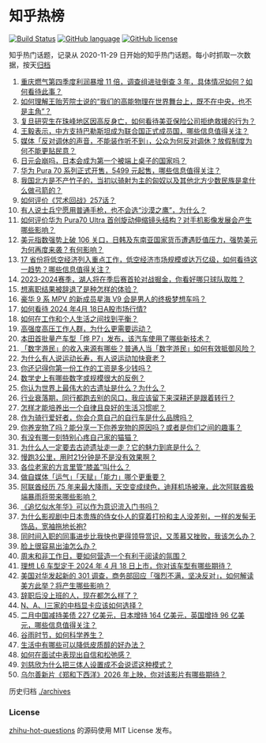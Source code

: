 # 知乎热榜
[![Build Status](https://github.com/ToWeLong/zhihu-hot-questions/workflows/CI/badge.svg)](https://github.com/ToWeLong/zhihu-hot-questions/actions)
[![GitHub language](https://img.shields.io/badge/language-golang-orange.svg)](https://golang.org/)
[![GitHub license](https://img.shields.io/github/license/ToWeLong/zhihu-hot-questions)](https://github.com/ToWeLong/zhihu-hot-questions/blob/main/LICENSE)

知乎热门话题，记录从 2020-11-29 日开始的知乎热门话题。每小时抓取一次数据，按天[归档](./archives)

<!-- BEGIN -->

1. [重庆燃气第四季度利润暴增 11 倍，调查组进驻倒查 3 年，具体情况如何？如何看待此事？](https://www.zhihu.com/question/653232599)
1. [如何理解王贻芳院士说的“我们的高能物理在世界舞台上，既不在中央，也不是主角”？](https://www.zhihu.com/question/653149320)
1. [复旦研究生在珠峰地区因高反身亡，如何看待美亚保险公司拒绝救援的行为？](https://www.zhihu.com/question/653211355)
1. [王毅表示，中方支持巴勒斯坦成为联合国正式成员国，哪些信息值得关注？](https://www.zhihu.com/question/653305027)
1. [媒体「反对调休的声音，不能装作听不到」，公众为何反对调休？放假制度为何不能更贴民意？](https://www.zhihu.com/question/653308216)
1. [日元会崩吗，日本会成为第一个被端上桌子的国家吗？](https://www.zhihu.com/question/653217663)
1. [华为 Pura 70 系列正式开售，5499 元起售，哪些信息值得关注？](https://www.zhihu.com/question/653303314)
1. [我国北方是不产竹子的，当初以骑射为主的匈奴以及其他北方少数民族是拿什么做弓箭的？](https://www.zhihu.com/question/653154535)
1. [如何评价《咒术回战》257话？](https://www.zhihu.com/question/653330183)
1. [有人说士兵宁愿用普通手枪，也不会选“沙漠之鹰”，为什么？](https://www.zhihu.com/question/653250320)
1. [如何评价华为 Pura70 Ultra 首创旋动伸缩镜头结构？对手机影像发展会产生哪些影响？](https://www.zhihu.com/question/653302112)
1. [美元指数强势上破 106 关口，日韩及东南亚国家货币遭遇贬值压力，强势美元为何再度来袭？有何影响？](https://www.zhihu.com/question/653299132)
1. [17 省份将低空经济列入重点工作，低空经济市场规模或达万亿级，如何看待这一趋势？哪些信息值得关注？](https://www.zhihu.com/question/653226523)
1. [2023-2024赛季，湖人将在季后赛首轮对战掘金，你看好哪只球队取胜？](https://www.zhihu.com/question/653214296)
1. [想离职结果被辞退了是种怎样的体验？](https://www.zhihu.com/question/652238223)
1. [豪华 9 系 MPV 的新成员星海 V9 会是男人的终极梦想车吗？](https://www.zhihu.com/question/653238221)
1. [如何看待 2024 年4月 18日A股市场行情?](https://www.zhihu.com/question/653300207)
1. [如何在工作和个人生活之间找到平衡？](https://www.zhihu.com/question/653326766)
1. [高强度高压工作人群，为什么更需要运动？](https://www.zhihu.com/question/653110890)
1. [本田首批量产车型「烨 P7」发布，该汽车使用了哪些新技术？](https://www.zhihu.com/question/653132978)
1. [「数字游民」的收入来源有哪些？普通人当「数字游民」如何有效抵御风险？](https://www.zhihu.com/question/653020050)
1. [为什么有人说运动长寿，有人说运动加快衰老？](https://www.zhihu.com/question/652611419)
1. [你还记得你第一份工作的工资是多少钱吗？](https://www.zhihu.com/question/652752395)
1. [数学史上有哪些数字或规模很大的反例？](https://www.zhihu.com/question/652395396)
1. [你认为世界上最伟大的古遗址是什么？为什么？](https://www.zhihu.com/question/650719750)
1. [行业衰落期，同行都跑去别的风口，我应该留下来深耕还是跟着转行？](https://www.zhihu.com/question/651136992)
1. [怎样才能培养出一个自律且良好的生活习惯呢？](https://www.zhihu.com/question/653099213)
1. [作为骑行爱好者，你会介意自己的自行车是什么品牌吗？](https://www.zhihu.com/question/652617984)
1. [你养宠物了吗？能分享一下你养宠物的原因吗？或者是你们之间的趣事？](https://www.zhihu.com/question/652526983)
1. [有没有哪一刻特别心疼自己家的猫猫？](https://www.zhihu.com/question/651118613)
1. [为什么人一定要去古迹遗址走一走？它的魅力到底是什么？](https://www.zhihu.com/question/650719770)
1. [慢跑3公里，用时21分钟是不是没有效果啊？](https://www.zhihu.com/question/650751484)
1. [各位老家的方言里管“膝盖”叫什么？](https://www.zhihu.com/question/648329838)
1. [做自媒体「运气」「天赋」「能力」哪个更重要？](https://www.zhihu.com/question/652075154)
1. [阿联酋经历 75 年来最大降雨，天空变成绿色，迪拜机场被淹，此次阿联酋极端暴雨将带来哪些影响？](https://www.zhihu.com/question/653240872)
1. [《追忆似水年华》可以作为意识流入门书吗？](https://www.zhihu.com/question/651239407)
1. [为什么影视剧中日本贵族的侍女仆人的穿着打扮和主人没差别，一样的发髻无饰品，宽袖拖地长袍?](https://www.zhihu.com/question/634793955)
1. [同时间入职的同事进步比我快也更得领导赏识，又羡慕又挫败，我该怎么办？](https://www.zhihu.com/question/652075606)
1. [脸上很容易出油怎么办？](https://www.zhihu.com/question/651442125)
1. [周末和非工作日，要如何营造一个有利于阅读的氛围？](https://www.zhihu.com/question/652524845)
1. [理想 L6 车型定于 2024 年 4 月 18 日上市，你对该车型有哪些期待？](https://www.zhihu.com/question/639579955)
1. [美国对华发起新的 301 调查，商务部回应「强烈不满，坚决反对」，如何解读美方此举？将产生哪些影响？](https://www.zhihu.com/question/653264969)
1. [辞职后没上班的人，现在都怎么样了？](https://www.zhihu.com/question/652238229)
1. [N、A、I三家的中档显卡应该如何选择？](https://www.zhihu.com/question/649064438)
1. [二月中国减持美债 227 亿美元，日本增持 164 亿美元，英国增持 96 亿美元，哪些信息值得关注？](https://www.zhihu.com/question/653299113)
1. [谷雨时节，如何科学养生？](https://www.zhihu.com/question/653304642)
1. [生活中有哪些可以降低皮质醇的好办法？](https://www.zhihu.com/question/653329848)
1. [如何在面试中表现出自信和松弛感？](https://www.zhihu.com/question/652238217)
1. [刘慈欣为什么把三体人设置成不会说谎这种模式？](https://www.zhihu.com/question/498058002)
1. [乌尔善新片《郑和下西洋》2026 年上映，你对该影片有哪些期待？](https://www.zhihu.com/question/647552881)

<!-- END -->

历史归档 [./archives](./archives)


### License
[zhihu-hot-questions](https://github.com/towelong/zhihu-hot-questions) 的源码使用 MIT License 发布。